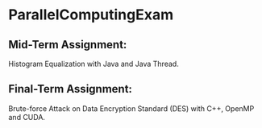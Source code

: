 # ParallelComputingExam

## Mid-Term Assignment: 
Histogram Equalization with Java and Java Thread.

## Final-Term Assignment:
Brute-force Attack on Data Encryption Standard (DES) with C++, OpenMP and CUDA.
